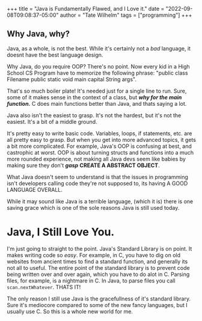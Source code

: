 +++
title = "Java is Fundamentally Flawed, and I Love it."
date = "2022-09-08T09:08:37-05:00"
author = "Tate Wilhelm"
tags = ["programming"]
+++

## Why Java, why?

Java, as a whole, is not the best. While it's certainly not a *bad* language, it doesnt have the best language design. 

Why Java, do you require OOP? There's no point. Now every kid in a High School CS Program have to memorize the following phrase: "public class Filename public static void main capital String args".

That's so much boiler plate! It's needed just for a single line to run. Sure, some of it makes sense in the context of a class, but ***why for the main function.***  C does main functions better than Java, and thats saying a lot. 

Java also isn't the easiest to grasp. It's not the hardest, but it's not the easiest. It's a bit of a middle ground.

It's pretty easy to write basic code. Variables, loops, if statements, etc. are all pretty easy to grasp. But when you get into more advanced topics, it gets a bit more complicated. For example, Java's OOP is confusing at best, and castrophic at worst. OOP is about turning structs and functions into a much more rounded experience, not making all Java devs seem like babies by making sure they don't ***gasp*** **CREATE A ABSTRACT OBJECT**.

What Java doesn't seem to understand is that the issues in programming isn't developers calling code they're not supposed to, its having A GOOD LANGUAGE OVERALL.

While it may sound like Java is a terrible language, (which it is) there is one saving grace which is one of the sole reasons Java is still used today.

# Java, I Still Love You.

I'm just going to straight to the point. Java's Standard Library is on point. It makes writing code so *easy*. For example, in C, you have to dig on old websites from ancient times to find a standard function, and generally its not all to useful. The entire point of the standard library is to prevent code being written over and over again, which you have to do alot in C. Parsing files, for example, is a nightmare in C. In Java, to parse files you call `scan.nextWhatever`. THATS IT!

The only reason I still use Java is the gracefullness of it's standard library. Sure it's mediocore compared to some of the new fancy languages, but I usually use C. So this is a whole new world for me.

